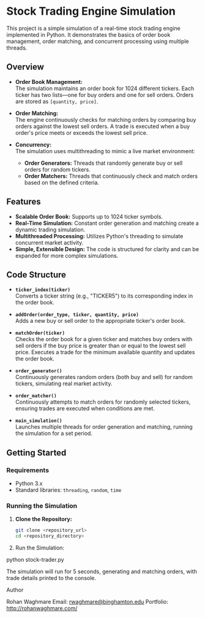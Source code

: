 # Stock Trading Engine Simulation

This project is a simple simulation of a real-time stock trading engine implemented in Python. It demonstrates the basics of order book management, order matching, and concurrent processing using multiple threads.

## Overview

- **Order Book Management:**  
  The simulation maintains an order book for 1024 different tickers. Each ticker has two lists—one for buy orders and one for sell orders. Orders are stored as `[quantity, price]`.

- **Order Matching:**  
  The engine continuously checks for matching orders by comparing buy orders against the lowest sell orders. A trade is executed when a buy order's price meets or exceeds the lowest sell price.

- **Concurrency:**  
  The simulation uses multithreading to mimic a live market environment:
  - **Order Generators:** Threads that randomly generate buy or sell orders for random tickers.
  - **Order Matchers:** Threads that continuously check and match orders based on the defined criteria.

## Features

- **Scalable Order Book:** Supports up to 1024 ticker symbols.
- **Real-Time Simulation:** Constant order generation and matching create a dynamic trading simulation.
- **Multithreaded Processing:** Utilizes Python's threading to simulate concurrent market activity.
- **Simple, Extensible Design:** The code is structured for clarity and can be expanded for more complex simulations.

## Code Structure

- **`ticker_index(ticker)`**  
  Converts a ticker string (e.g., "TICKER5") to its corresponding index in the order book.

- **`addOrder(order_type, ticker, quantity, price)`**  
  Adds a new buy or sell order to the appropriate ticker's order book.

- **`matchOrder(ticker)`**  
  Checks the order book for a given ticker and matches buy orders with sell orders if the buy price is greater than or equal to the lowest sell price. Executes a trade for the minimum available quantity and updates the order book.

- **`order_generator()`**  
  Continuously generates random orders (both buy and sell) for random tickers, simulating real market activity.

- **`order_matcher()`**  
  Continuously attempts to match orders for randomly selected tickers, ensuring trades are executed when conditions are met.

- **`main_simulation()`**  
  Launches multiple threads for order generation and matching, running the simulation for a set period.

## Getting Started

### Requirements

- Python 3.x
- Standard libraries: `threading`, `random`, `time`

### Running the Simulation

1. **Clone the Repository:**

   ```bash
   git clone <repository_url>
   cd <repository_directory>

2.	Run the Simulation:

python stock-trader.py

The simulation will run for 5 seconds, generating and matching orders, with trade details printed to the console.


Author

Rohan Waghmare
Email: rwaghmare@binghamton.edu
Portfolio: http://rohanwaghmare.com/

